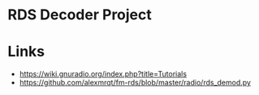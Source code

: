 # RDS Decoder Project

# Links
* https://wiki.gnuradio.org/index.php?title=Tutorials
* https://github.com/alexmrqt/fm-rds/blob/master/radio/rds_demod.py